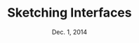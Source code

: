 ---
title: Sketching Interfaces
week: 1
number: 6
date: Dec. 1, 2014

resources:
  
  tools:
    -
      url: http://store.copicmarker.com/products/c3-s
      title: C3 Copic Sketch Cool Gray
    -
      url: http://store.copicmarker.com/products/n3-s
      title: N3 Copic Sketch Neutral Gray
  
  videos:
    -
      url: http://www.youtube.com/watch?v=2w3gXXvUSGM
      title: Sketching in Layers

terms:
  - term: Wireflows
    definition: User flow diagrams that use thumbnail wireframes to represent the pages.

---